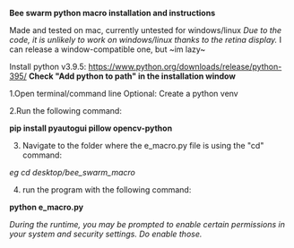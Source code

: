 **Bee swarm python macro installation and instructions**

Made and tested on mac, currently untested for windows/linux
*Due to  the code, it is unlikely to work on windows/linux thanks to the retina display.*
I can release a window-compatible one, but ~im lazy~

Install python v3.9.5: https://www.python.org/downloads/release/python-395/
**Check "Add python to path"  in the installation window**

1.Open terminal/command line
Optional: Create a python venv

2.Run the following command:

  **pip install pyautogui pillow opencv-python**

3. Navigate to the folder where the e_macro.py file is using the "cd" command:

  *eg cd desktop/bee_swarm_macro*

4. run the program with the following command:

  **python e_macro.py**

*During the runtime, you may be prompted to enable certain permissions in your system and security settings. Do enable those.*
